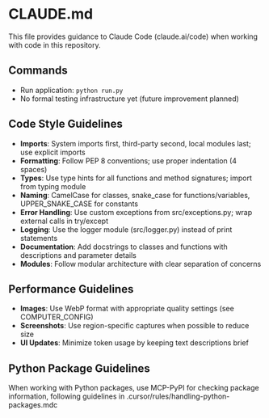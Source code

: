 # CLAUDE.md

This file provides guidance to Claude Code (claude.ai/code) when working with code in this repository.

## Commands
- Run application: `python run.py`
- No formal testing infrastructure yet (future improvement planned)

## Code Style Guidelines
- **Imports**: System imports first, third-party second, local modules last; use explicit imports
- **Formatting**: Follow PEP 8 conventions; use proper indentation (4 spaces)
- **Types**: Use type hints for all functions and method signatures; import from typing module
- **Naming**: CamelCase for classes, snake_case for functions/variables, UPPER_SNAKE_CASE for constants
- **Error Handling**: Use custom exceptions from src/exceptions.py; wrap external calls in try/except
- **Logging**: Use the logger module (src/logger.py) instead of print statements
- **Documentation**: Add docstrings to classes and functions with descriptions and parameter details
- **Modules**: Follow modular architecture with clear separation of concerns

## Performance Guidelines
- **Images**: Use WebP format with appropriate quality settings (see COMPUTER_CONFIG)
- **Screenshots**: Use region-specific captures when possible to reduce size
- **UI Updates**: Minimize token usage by keeping text descriptions brief

## Python Package Guidelines
When working with Python packages, use MCP-PyPI for checking package information, following guidelines in .cursor/rules/handling-python-packages.mdc